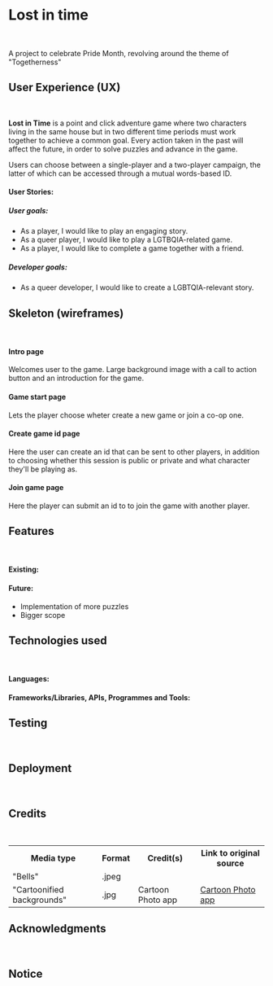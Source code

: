 <!DOCTYPE html>
<html lang="en-US">
  <head>
    <meta charset="UTF-8">
  </head>
  <body>
    <h1>Lost in time</h1>
    <br>
    <p>A project to celebrate Pride Month, revolving around the theme of "Togetherness"</p>
    <h2>User Experience (UX)</h2>
    <br>
     <p><b>Lost in Time</b> is a point and click adventure game where two characters living in the same house but in two different time periods must work together to achieve a common goal. Every action taken in the past will affect the future, in order to solve puzzles and advance in the game.</p>
    <p>Users can choose between a single-player and a two-player campaign, the latter of which can be accessed through a mutual words-based ID.</p>
    <h4>User Stories:</h4>
    <h5>User goals:</h5>
    <ul>
      <li>As a player, I would like to play an engaging story.</li>
      <li>As a queer player, I would like to play a LGTBQIA-related game.</li>
      <li>As a player, I would like to complete a game together with a friend.</li>
    </ul>
    <h5>Developer goals:</h5>
    <ul>
      <li>As a queer developer, I would like to create a LGBTQIA-relevant story.</li>
    </ul>
     <h2>Skeleton (wireframes)</h2>
    <br>
    <h4>Intro page</h4>
 <p>Welcomes user to the game. Large background image with a call to action button and an introduction for the game.<p>
    <h4>Game start page</h4>
 <p>Lets the player choose wheter create a new game or join a co-op one.<p>
    <h4>Create game id page</h4>
 <p>Here the user can create an id that can be sent to other players, in addition to choosing whether this session is public or private and what character they'll be playing as.<p>
    <h4>Join game page</h4>
 <p>Here the player can submit an id to to join the game with another player.<p>
    <h2>Features</h2>
    <br>
    <h4>Existing:</h4>
    <h4>Future:</h4>
    <ul>
      <li>Implementation of more puzzles</li>
      <li>Bigger scope</li>
    </ul>
    <h2>Technologies used</h2>
    <br>
    <h4>Languages:</h2>
    <ul></ul>
    <h4>Frameworks/Libraries, APIs, Programmes and Tools:</h4>
      <ul></ul>
    <h2>Testing</h2>
    <br>
    <h2>Deployment</h2>
    <br>
    <h2>Credits</h2>
    <br>
    <table>
  <tr>
    <th>Media type</th>
    <th>Format</th>
    <th>Credit(s)</th>
    <th>Link to original source</th>
     </tr>
  <tr>
    <td>"Bells"</td>
    <td>.jpeg</td>
    <td></td>
    <td></td>
  </tr>
  <tr>
    <td>"Cartoonified backgrounds"</td>
    <td>.jpg</td>
    <td>Cartoon Photo app</td>
    <td><a href="https://play.google.com/store/apps/details?id=com.gamebrain.cartoon&hl=it&gl=US">Cartoon Photo app</a></td>
  </tr>
</table>
    <h2>Acknowledgments</h2>
      <br>
    <h2>Notice</h2>
    <br>
      
      
    
    
    
    
    
    
    
    
